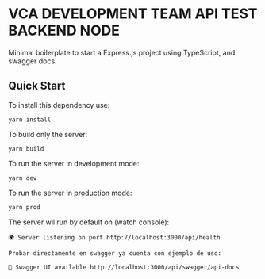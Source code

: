 # VCA DEVELOPMENT TEAM API TEST BACKEND NODE

Minimal boilerplate to start a Express.js project using TypeScript, and swagger docs.

## Quick Start

To install this dependency use:

```
yarn install
```

To build only the server:

```
yarn build
```

To run the server in development mode:

```
yarn dev
```

To run the server in production mode:

```
yarn prod
```

The server wil run by default on (watch console):

```
🌍 Server listening on port http://localhost:3000/api/health

Probar directamente en swagger ya cuenta con ejemplo de uso: 

🚀 Swagger UI available http://localhost:3000/api/swagger/api-docs
```
